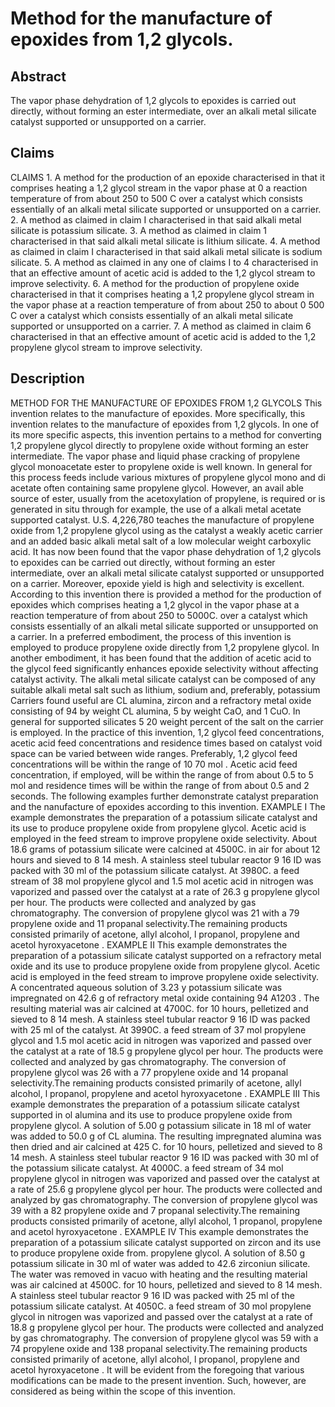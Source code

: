 # Method for the manufacture of epoxides from 1,2 glycols.

## Abstract
The vapor phase dehydration of 1,2 glycols to epoxides is carried out directly, without forming an ester intermediate, over an alkali metal silicate catalyst supported or unsupported on a carrier.

## Claims
CLAIMS 1. A method for the production of an epoxide characterised in that it comprises heating a 1,2 glycol stream in the vapor phase at 0 a reaction temperature of from about 250 to 500 C over a catalyst which consists essentially of an alkali metal silicate supported or unsupported on a carrier. 2. A method as claimed in claim I characterised in that said alkali metal silicate is potassium silicate. 3. A method as claimed in claim 1 characterised in that said alkali metal silicate is lithium silicate. 4. A method as claimed in claim I characterised in that said alkali metal silicate is sodium silicate. 5. A method as claimed in any one of claims I to 4 characterised in that an effective amount of acetic acid is added to the 1,2 glycol stream to improve selectivity. 6. A method for the production of propylene oxide characterised in that it comprises heating a 1,2 propylene glycol stream in the vapor phase at a reaction temperature of from about 250 to about 0 500 C over a catalyst which consists essentially of an alkali metal silicate supported or unsupported on a carrier. 7. A method as claimed in claim 6 characterised in that an effective amount of acetic acid is added to the 1,2 propylene glycol stream to improve selectivity.

## Description
METHOD FOR THE MANUFACTURE OF EPOXIDES FROM 1,2 GLYCOLS This invention relates to the manufacture of epoxides. More specifically, this invention relates to the manufacture of epoxides from 1,2 glycols. In one of its more specific aspects, this invention pertains to a method for converting 1,2 propylene glycol directly to propylene oxide without forming an ester intermediate. The vapor phase and liquid phase cracking of propylene glycol monoacetate ester to propylene oxide is well known. In general for this process feeds include various mixtures of propylene glycol mono and di acetate often containing same propylene glycol. However, an avail able source of ester, usually from the acetoxylation of propylene, is required or is generated in situ through for example, the use of a alkali metal acetate supported catalyst. U.S. 4,226,780 teaches the manufacture of propylene oxide from 1,2 propylene glycol using as the catalyst a weakly acetic carrier and an added basic alkali metal salt of a low molecular weight carboxylic acid. It has now been found that the vapor phase dehydration of 1,2 glycols to epoxides can be carried out directly, without forming an ester intermediate, over an alkali metal silicate catalyst supported or unsupported on a carrier. Moreover, epoxide yield is high and selectivity is excellent. According to this invention there is provided a method for the production of epoxides which comprises heating a 1,2 glycol in the vapor phase at a reaction temperature of from about 250 to 5000C. over a catalyst which consists essentially of an alkali metal silicate supported or unsupported on a carrier. In a preferred embodiment, the process of this invention is employed to produce propylene oxide directly from 1,2 propylene glycol. In another embodiment, it has been found that the addition of acetic acid to the glycol feed significantly enhances epoxide selectivity without affecting catalyst activity. The alkali metal silicate catalyst can be composed of any suitable alkali metal salt such as lithium, sodium and, preferably, potassium Carriers found useful are CL alumina, zircon and a refractory metal oxide consisting of 94 by weight CL alumina, 5 by weight CaO, and 1 CuO. In general for supported silicates 5 20 weight percent of the salt on the carrier is employed. In the practice of this invention, 1,2 glycol feed concentrations, acetic acid feed concentrations and residence times based on catalyst void space can be varied between wide ranges. Preferably, 1,2 glycol feed concentrations will be within the range of 10 70 mol . Acetic acid feed concentration, if employed, will be within the range of from about 0.5 to 5 mol and residence times will be within the range of from about 0.5 and 2 seconds. The following examples further demonstrate catalyst preparation and the nanufacture of epoxides according to this invention. EXAMPLE I The example demonstrates the preparation of a potassium silicate catalyst and its use to produce propylene oxide from propylene glycol. Acetic acid is employed in the feed stream to improve propylene oxide selectivity. About 18.6 grams of potassium silicate were calcined at 4500C. in air for about 12 hours and sieved to 8 14 mesh. A stainless steel tubular reactor 9 16 ID was packed with 30 ml of the potassium silicate catalyst. At 3980C. a feed stream of 38 mol propylene glycol and 1.5 mol acetic acid in nitrogen was vaporized and passed over the catalyst at a rate of 26.3 g propylene glycol per hour. The products were collected and analyzed by gas chromatography. The conversion of propylene glycol was 21 with a 79 propylene oxide and 11 propanal selectivity.The remaining products consisted primarily of acetone, allyl alcohol, l propanol, propylene and acetol hyroxyacetone . EXAMPLE II This example demonstrates the preparation of a potassium silicate catalyst supported on a refractory metal oxide and its use to produce propylene oxide from propylene glycol. Acetic acid is employed in the feed stream to improve propylene oxide selectivity. A concentrated aqueous solution of 3.23 y potassium silicate was impregnated on 42.6 g of refractory metal oxide containing 94 A1203 . The resulting material was air calcined at 4700C. for 10 hours, pelletized and sieved to 8 14 mesh. A stainless steel tubular reactor 9 16 ID was packed with 25 ml of the catalyst. At 3990C. a feed stream of 37 mol propylene glycol and 1.5 mol acetic acid in nitrogen was vaporized and passed over the catalyst at a rate of 18.5 g propylene glycol per hour. The products were collected and analyzed by gas chromatography. The conversion of propylene glycol was 26 with a 77 propylene oxide and 14 propanal selectivity.The remaining products consisted primarily of acetone, allyl alcohol, l propanol, propylene and acetol hyroxyacetone . EXAMPLE III This example demonstrates the preparation of a potassium silicate catalyst supported in ol alumina and its use to produce propylene oxide from propylene glycol. A solution of 5.00 g potassium silicate in 18 ml of water was added to 50.0 g of CL alumina. The resulting impregnated alumina was then dried and air calcined at 425 C. for 10 hours, pelletized and sieved to 8 14 mesh. A stainless steel tubular reactor 9 16 ID was packed with 30 ml of the potassium silicate catalyst. At 4000C. a feed stream of 34 mol propylene glycol in nitrogen was vaporized and passed over the catalyst at a rate of 25.6 g propylene glycol per hour. The products were collected and analyzed by gas chromatography. The conversion of propylene glycol was 39 with a 82 propylene oxide and 7 propanal selectivity.The remaining products consisted primarily of acetone, allyl alcohol, 1 propanol, propylene and acetol hyroxyacetone . EXAMPLE IV This example demonstrates the preparation of a potassium silicate catalyst supported on zircon and its use to produce propylene oxide from. propylene glycol. A solution of 8.50 g potassium silicate in 30 ml of water was added to 42.6 zirconiun silicate. The water was removed in vacuo with heating and the resulting material was air calcined at 4500C. for 10 hours, pelletized and sieved to 8 14 mesh. A stainless steel tubular reactor 9 16 ID was packed with 25 ml of the potassium silicate catalyst. At 4050C. a feed stream of 30 mol propylene glycol in nitrogen was vaporized and passed over the catalyst at a rate of 18.8 g propylene glycol per hour. The products were collected and analyzed by gas chromatography. The conversion of propylene glycol was 59 with a 74 propylene oxide and 138 propanal selectivity.The remaining products consisted primarily of acetone, allyl alcohol, l propanol, propylene and acetol hyroxyacetone . It will be evident from the foregoing that various modifications can be made to the present invention. Such, however, are considered as being within the scope of this invention.